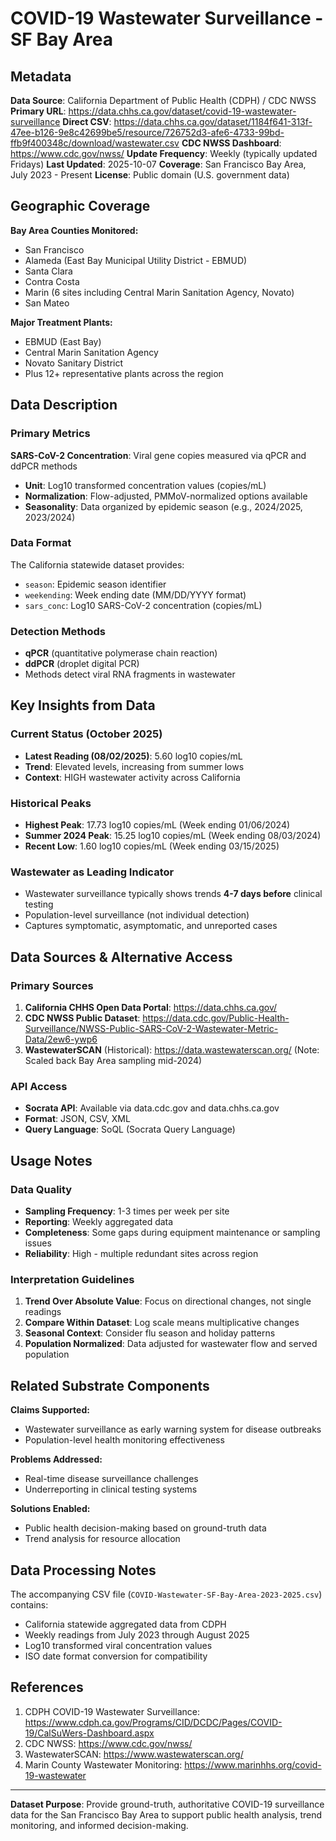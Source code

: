 # COVID-19 Wastewater Surveillance - SF Bay Area

## Metadata

**Data Source**: California Department of Public Health (CDPH) / CDC NWSS
**Primary URL**: https://data.chhs.ca.gov/dataset/covid-19-wastewater-surveillance
**Direct CSV**: https://data.chhs.ca.gov/dataset/1184f641-313f-47ee-b126-9e8c42699be5/resource/726752d3-afe6-4733-99bd-ffb9f400348c/download/wastewater.csv
**CDC NWSS Dashboard**: https://www.cdc.gov/nwss/
**Update Frequency**: Weekly (typically updated Fridays)
**Last Updated**: 2025-10-07
**Coverage**: San Francisco Bay Area, July 2023 - Present
**License**: Public domain (U.S. government data)

## Geographic Coverage

**Bay Area Counties Monitored:**
- San Francisco
- Alameda (East Bay Municipal Utility District - EBMUD)
- Santa Clara
- Contra Costa
- Marin (6 sites including Central Marin Sanitation Agency, Novato)
- San Mateo

**Major Treatment Plants:**
- EBMUD (East Bay)
- Central Marin Sanitation Agency
- Novato Sanitary District
- Plus 12+ representative plants across the region

## Data Description

### Primary Metrics

**SARS-CoV-2 Concentration**: Viral gene copies measured via qPCR and ddPCR methods
- **Unit**: Log10 transformed concentration values (copies/mL)
- **Normalization**: Flow-adjusted, PMMoV-normalized options available
- **Seasonality**: Data organized by epidemic season (e.g., 2024/2025, 2023/2024)

### Data Format

The California statewide dataset provides:
- `season`: Epidemic season identifier
- `weekending`: Week ending date (MM/DD/YYYY format)
- `sars_conc`: Log10 SARS-CoV-2 concentration (copies/mL)

### Detection Methods
- **qPCR** (quantitative polymerase chain reaction)
- **ddPCR** (droplet digital PCR)
- Methods detect viral RNA fragments in wastewater

## Key Insights from Data

### Current Status (October 2025)
- **Latest Reading (08/02/2025)**: 5.60 log10 copies/mL
- **Trend**: Elevated levels, increasing from summer lows
- **Context**: HIGH wastewater activity across California

### Historical Peaks
- **Highest Peak**: 17.73 log10 copies/mL (Week ending 01/06/2024)
- **Summer 2024 Peak**: 15.25 log10 copies/mL (Week ending 08/03/2024)
- **Recent Low**: 1.60 log10 copies/mL (Week ending 03/15/2025)

### Wastewater as Leading Indicator
- Wastewater surveillance typically shows trends **4-7 days before** clinical testing
- Population-level surveillance (not individual detection)
- Captures symptomatic, asymptomatic, and unreported cases

## Data Sources & Alternative Access

### Primary Sources
1. **California CHHS Open Data Portal**: https://data.chhs.ca.gov/
2. **CDC NWSS Public Dataset**: https://data.cdc.gov/Public-Health-Surveillance/NWSS-Public-SARS-CoV-2-Wastewater-Metric-Data/2ew6-ywp6
3. **WastewaterSCAN** (Historical): https://data.wastewaterscan.org/ (Note: Scaled back Bay Area sampling mid-2024)

### API Access
- **Socrata API**: Available via data.cdc.gov and data.chhs.ca.gov
- **Format**: JSON, CSV, XML
- **Query Language**: SoQL (Socrata Query Language)

## Usage Notes

### Data Quality
- **Sampling Frequency**: 1-3 times per week per site
- **Reporting**: Weekly aggregated data
- **Completeness**: Some gaps during equipment maintenance or sampling issues
- **Reliability**: High - multiple redundant sites across region

### Interpretation Guidelines
1. **Trend Over Absolute Value**: Focus on directional changes, not single readings
2. **Compare Within Dataset**: Log scale means multiplicative changes
3. **Seasonal Context**: Consider flu season and holiday patterns
4. **Population Normalized**: Data adjusted for wastewater flow and served population

## Related Substrate Components

**Claims Supported:**
- Wastewater surveillance as early warning system for disease outbreaks
- Population-level health monitoring effectiveness

**Problems Addressed:**
- Real-time disease surveillance challenges
- Underreporting in clinical testing systems

**Solutions Enabled:**
- Public health decision-making based on ground-truth data
- Trend analysis for resource allocation

## Data Processing Notes

The accompanying CSV file (`COVID-Wastewater-SF-Bay-Area-2023-2025.csv`) contains:
- California statewide aggregated data from CDPH
- Weekly readings from July 2023 through August 2025
- Log10 transformed viral concentration values
- ISO date format conversion for compatibility

## References

1. CDPH COVID-19 Wastewater Surveillance: https://www.cdph.ca.gov/Programs/CID/DCDC/Pages/COVID-19/CalSuWers-Dashboard.aspx
2. CDC NWSS: https://www.cdc.gov/nwss/
3. WastewaterSCAN: https://www.wastewaterscan.org/
4. Marin County Wastewater Monitoring: https://www.marinhhs.org/covid-19-wastewater

---

**Dataset Purpose**: Provide ground-truth, authoritative COVID-19 surveillance data for the San Francisco Bay Area to support public health analysis, trend monitoring, and informed decision-making.
